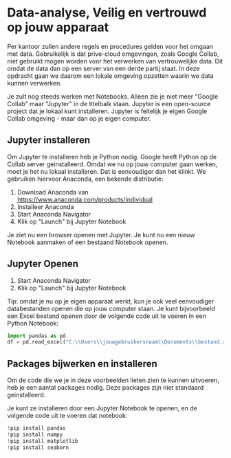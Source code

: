 # Data-analyse, Veilig en vertrouwd op jouw apparaat

Per kantoor zullen andere regels en procedures gelden voor het omgaan met data. Gebruikelijk is dat prive-cloud omgevingen, zoals Google Collab, niet gebruikt mogen worden voor het verwerken van vertrouwelijke data. Dit omdat de data dan op een server van een derde partij staat. In deze opdracht gaan we daarom een lokale omgeving opzetten waarin we data kunnen verwerken.

Je zult nog steeds werken met Notebooks. Alleen zie je niet meer "Google Collab" maar "Jupyter" in de titelbalk staan. Jupyter is een open-source project dat je lokaal kunt installeren. Jupyter is feitelijk je eigen Google Collab omgeving - maar dan op je eigen computer.

## Jupyter installeren

Om Jupyter te installeren heb je Python nodig. Google heeft Python op de Collab server geinstalleerd. Omdat we nu op jouw computer gaan werken, moet je het nu lokaal installeren. Dat is eenvoudiger dan het klinkt. We gebruiken hiervoor Anaconda, een bekende distributie:

1. Download Anaconda van https://www.anaconda.com/products/individual
2. Installeer Anaconda
3. Start Anaconda Navigator
4. Klik op "Launch" bij Jupyter Notebook

Je ziet nu een browser openen met Jupyter. Je kunt nu een nieuw Notebook aanmaken of een bestaand Notebook openen.

## Jupyter Openen
1. Start Anaconda Navigator
2. Klik op "Launch" bij Jupyter Notebook

Tip: omdat je nu op je eigen apparaat werkt, kun je ook veel eenvoudiger databestanden openen die op jouw computer staan. Je kunt bijvoorbeeld een Excel bestand openen door de volgende code uit te voeren in een Python Notebook:

```python
import pandas as pd
df = pd.read_excel("C:\\Users\\jouwgebruikersnaam\\Documents\\bestand.xlsx")
```


## Packages bijwerken en installeren
Om de code die we je in deze voorbeelden lieten zien te kunnen uitvoeren, heb je een aantal packages nodig. Deze packages zijn niet standaard geinstalleerd.

Je kunt ze installeren door een Jupyter Notebook te openen, en de volgende code uit te voeren dat notebook:

```python
!pip install pandas
!pip install numpy
!pip install matplotlib
!pip install seaborn
```
